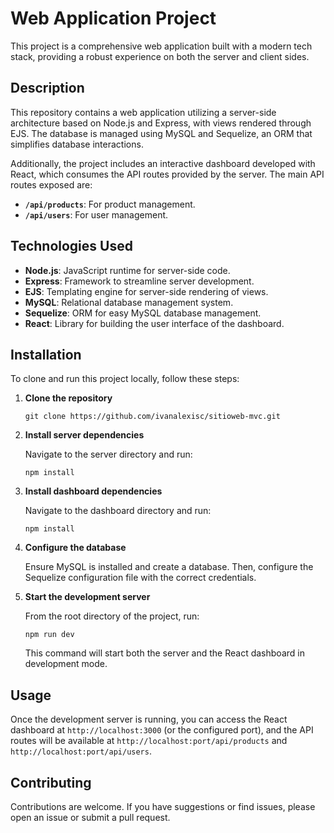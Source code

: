 # Web Application Project

This project is a comprehensive web application built with a modern tech stack, providing a robust experience on both the server and client sides.

## Description

This repository contains a web application utilizing a server-side architecture based on Node.js and Express, with views rendered through EJS. The database is managed using MySQL and Sequelize, an ORM that simplifies database interactions.

Additionally, the project includes an interactive dashboard developed with React, which consumes the API routes provided by the server. The main API routes exposed are:

- **`/api/products`**: For product management.
- **`/api/users`**: For user management.

## Technologies Used

- **Node.js**: JavaScript runtime for server-side code.
- **Express**: Framework to streamline server development.
- **EJS**: Templating engine for server-side rendering of views.
- **MySQL**: Relational database management system.
- **Sequelize**: ORM for easy MySQL database management.
- **React**: Library for building the user interface of the dashboard.

## Installation

To clone and run this project locally, follow these steps:

1. **Clone the repository**

   `git clone https://github.com/ivanalexisc/sitioweb-mvc.git`

2. **Install server dependencies**

   Navigate to the server directory and run:

   `npm install`

3. **Install dashboard dependencies**

   Navigate to the dashboard directory and run:

   `npm install`

4. **Configure the database**

   Ensure MySQL is installed and create a database. Then, configure the Sequelize configuration file with the correct credentials.

5. **Start the development server**

   From the root directory of the project, run:

   `npm run dev`

   This command will start both the server and the React dashboard in development mode.

## Usage

Once the development server is running, you can access the React dashboard at `http://localhost:3000` (or the configured port), and the API routes will be available at `http://localhost:port/api/products` and `http://localhost:port/api/users`.

## Contributing

Contributions are welcome. If you have suggestions or find issues, please open an issue or submit a pull request.


